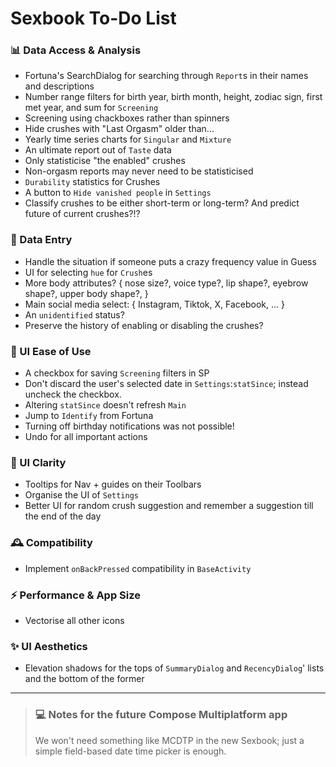 # Sexbook To-Do List

### 📊 Data Access & Analysis

* Fortuna's SearchDialog for searching through `Report`s in their names and descriptions
* Number range filters for birth year, birth month, height, zodiac sign, first met year, and sum
  for `Screening`
* Screening using chackboxes rather than spinners
* Hide crushes with "Last Orgasm" older than...
* Yearly time series charts for `Singular` and `Mixture`
* An ultimate report out of `Taste` data
* Only statisticise "the enabled" crushes
* Non-orgasm reports may never need to be statisticised
* `Durability` statistics for Crushes
* A button to `Hide vanished people` in `Settings`
* Classify crushes to be either short-term or long-term? And predict future of current crushes?!?

### 📝 Data Entry

* Handle the situation if someone puts a crazy frequency value in Guess
* UI for selecting `hue` for `Crush`es
* More body attributes? { nose size?, voice type?, lip shape?, eyebrow shape?, upper body shape?, }
* Main social media select: { Instagram, Tiktok, X, Facebook, ... }
* An `unidentified` status?
* Preserve the history of enabling or disabling the crushes?

### 🚀 UI Ease of Use

* A checkbox for saving `Screening` filters in SP
* Don't discard the user's selected date in `Settings`:`statSince`; instead uncheck the checkbox.
* Altering `statSince` doesn't refresh `Main`
* Jump to `Identify` from Fortuna
* Turning off birthday notifications was not possible!
* Undo for all important actions

### 🔮 UI Clarity

* Tooltips for Nav + guides on their Toolbars
* Organise the UI of `Settings`
* Better UI for random crush suggestion and remember a suggestion till the end of the day

### 🕰 Compatibility

* Implement `onBackPressed` compatibility in `BaseActivity`

### ⚡ Performance & App Size

* Vectorise all other icons

### ✨ UI Aesthetics

* Elevation shadows for the tops of `SummaryDialog` and `RecencyDialog`' lists and the bottom of the
  former

---

> ### 💻 Notes for the future Compose Multiplatform app
>
> We won't need something like MCDTP in the new Sexbook; just a simple field-based date time picker
> is enough.
